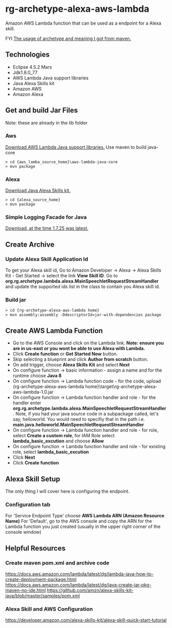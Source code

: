 

# rg-archetype-alexa-aws-lambda

Amazon AWS Lambda function that can be used as a endpoint for a Alexa skill.

FYI [The usage of archetype and meaning I got from maven.](https://maven.apache.org/guides/introduction/introduction-to-archetypes.html)

## Technologies
* Eclipse 4.5.2 Mars
* Jdk1.8.0_77
* AWS Lambda Java support libraries
* Java Alexa Skills kit
* Amazon AWS
* Amazon Alexa

## Get and build Jar Files

Note: these are already in the lib folder

### Aws

[Download AWS Lambda Java support libraries.]( https://github.com/aws/aws-lambda-java-libs)
Use maven to build java-core
```
> cd {aws_lamba_source_home}\aws-lambda-java-core
> mvn package
```

### Alexa

[Download Java Alexa Skills kit.](https://github.com/amzn/alexa-skills-kit-java)
```
> cd {alexa_source_home}
> mvn package
```

### Simple Logging Facade for Java

[Download, at the time 1.7.25 was latest.](https://www.slf4j.org/download.html)

## Create Archive

### Update Alexa Skill Application Id

To get your Alexa skill id, Go to Amazon Developer -> Alexa -> Alexa Skills Kit - Get Started -> select the link **View Skill ID**.  Go to **org.rg.archetype.lambda.alexa.MainSpeechletRequestStreamHandler** and update the supported ids list in the class to contain you Alexa skill id.

### Build jar

```
> cd {rg-archetype-alexa-aws-lambda home}
> mvn assembly:assembly -DdescriptorId=jar-with-dependencies package
```

## Create AWS Lambda Function

* Go to the AWS Console and click on the Lambda link. **Note: ensure you are in us-east or you wont be able to use Alexa with Lambda.**
* Click **Create function** or **Get Started Now** button.
* Skip selecting a blueprint and click **Author from scratch** button.
* On add trigger, choose **Alexa Skills Kit** and select **Next**
* On configure function -> basic information - assign a name and for the runtime choose **Java 8**
* On configure function -> Lambda function code - for the code, upload {rg-archetype-alexa-aws-lambda home}\target\rg-archetype-alexa-aws-lambda-1.0.jar
* On configure function -> Lambda function handler and role - for the handler enter **org.rg.archetype.lambda.alexa.MainSpeechletRequestStreamHandler**.  Note, if you had your java source code in a subpackage called, let's say, helloworld.  You would need to specifiy that in the path i.e. **main.java.helloworld.MainSpeechletRequestStreamHandler**
* On configure function -> Lambda function handler and role - for role, select **Create a custom role**, for IAM Role select **lambda_basic_excution** and choose **Allow**
* On configure function -> Lambda function handler and role - for existing role, select **lambda_basic_excution**
* Click **Next**
* Click **Create function**

## Alexa Skill Setup

The only thing I will cover here is configuring the endpoint.

### Configuration tab

For 'Service Endpoint Type' choose **AWS Lambda ARN (Amazon Resource Name)**
For 'Default', go to the AWS console and copy the ARN for the Lambda function you just created (usually in the upper right corner of the console window)

## Helpful Resources

### Create maven pom.xml and archive code

https://docs.aws.amazon.com/lambda/latest/dg/lambda-java-how-to-create-deployment-package.html
https://docs.aws.amazon.com/lambda/latest/dg/java-create-jar-pkg-maven-no-ide.html
https://github.com/amzn/alexa-skills-kit-java/blob/master/samples/pom.xml

### Alexa Skill and AWS Configuration

https://developer.amazon.com/alexa-skills-kit/alexa-skill-quick-start-tutorial
